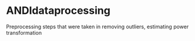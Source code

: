 # ANDIdataprocessing
Preprocessing steps that were taken in removing outliers, estimating power transformation
